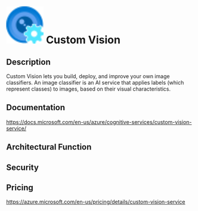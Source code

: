 # <img src ="../img/Custom Vision.svg" width=100 /> Custom Vision                 



## Description										
Custom Vision lets you build, deploy, and improve your own image classifiers. An image classifier is an AI service that applies labels (which represent classes) to images, based on their visual characteristics.





## Documentation
https://docs.microsoft.com/en-us/azure/cognitive-services/custom-vision-service/



## Architectural Function




## Security




## Pricing
https://azure.microsoft.com/en-us/pricing/details/custom-vision-service



